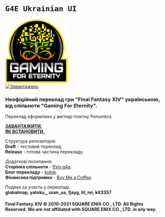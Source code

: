 # `G4E Ukrainian UI`  
[![logo](img/logo_200.png)](https://gaming4eternity.online)  
[![Завантажено](https://img.shields.io/github/downloads/justscribe/ffxiv_ukrainian/total.svg)](https://github.com/justscribe/ffxiv_ukrainian)
### Неофіційний переклад гри "Final Fantasy XIV" українською, від спільноти "Gaming For Eternity".
Переклад оформлено у вигляді плагіну Penumbra.  

**[ЗАВАНТАЖИТИ.](https://github.com/justscribe/ffxiv_ukrainian/releases)**  
**[ЯК ВСТАНОВИТИ.](https://www.buymeacoffee.com/justscribe/vimanumidi)**  

Структура репозиторія:  
**Draft** - тестовий переклад.  
**Release** - готова частина перекладу.  

Додаткові посилання:    
**Сторінка спільноти** - [ffxiv.g4e](https://ffxiv.gaming4eternity.online).  
**Блог перекладу** - [kutok](https://kutok.io/g4e_ffxiv_ukrainian).  
**Фінансова підтримка** - [Buy Me a Coffee](https://www.buymeacoffee.com/justscribe/membership).  

Подяка за участь у перекладі:  
**globalmap, yatoku_, uran_ua, fjayg, lit_rei, kit3357**

#### Final Fantasy XIV © 2010-2021 SQUARE ENIX CO., LTD. All Rights Reserved. We are not affiliated with SQUARE ENIX CO., LTD. in any way.
